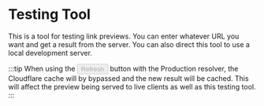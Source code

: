 <script setup>

import { Button } from 'flowbite-vue';

import LinkTester from '../../components/LinkTester.vue';

</script>
<link rel="stylesheet" href="https://use.fontawesome.com/releases/v6.4.2/css/all.css">

# Testing Tool

This is a tool for testing link previews. You can enter whatever URL you want
and get a result from the server. You can also direct this tool to use a local
development server.

:::tip
When using the <Button class="cursor-default" gradient="purple-pink" outline size="xs" disabled>Refresh</Button> button with the Production resolver, the
Cloudflare cache will by bypassed and the new result will be cached. This will
affect the preview being served to live clients as well as this testing tool.
:::

<ClientOnly>
<LinkTester />
</ClientOnly>

